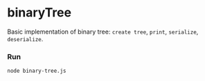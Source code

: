 # binaryTree

Basic implementation of binary tree: `create tree`, `print`, `serialize`, `deserialize`.

### Run
`node binary-tree.js`
